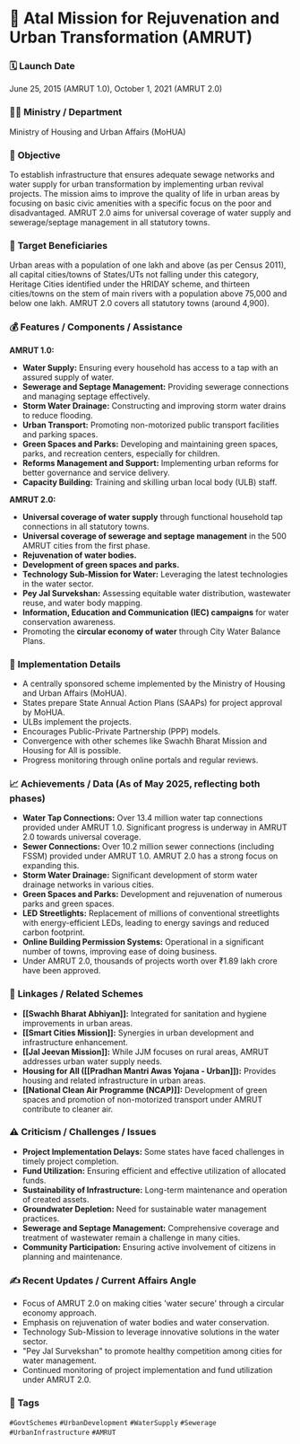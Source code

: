 # 📌 Atal Mission for Rejuvenation and Urban Transformation (AMRUT)

### 🗓️ **Launch Date**
June 25, 2015 (AMRUT 1.0), October 1, 2021 (AMRUT 2.0)

### 🧑‍🏫 **Ministry / Department**
Ministry of Housing and Urban Affairs (MoHUA)

### 🎯 **Objective**
To establish infrastructure that ensures adequate sewage networks and water supply for urban transformation by implementing urban revival projects. The mission aims to improve the quality of life in urban areas by focusing on basic civic amenities with a specific focus on the poor and disadvantaged. AMRUT 2.0 aims for universal coverage of water supply and sewerage/septage management in all statutory towns.

### 👥 **Target Beneficiaries**
Urban areas with a population of one lakh and above (as per Census 2011), all capital cities/towns of States/UTs not falling under this category, Heritage Cities identified under the HRIDAY scheme, and thirteen cities/towns on the stem of main rivers with a population above 75,000 and below one lakh. AMRUT 2.0 covers all statutory towns (around 4,900).

### 💰 **Features / Components / Assistance**
**AMRUT 1.0:**
- **Water Supply:** Ensuring every household has access to a tap with an assured supply of water.
- **Sewerage and Septage Management:** Providing sewerage connections and managing septage effectively.
- **Storm Water Drainage:** Constructing and improving storm water drains to reduce flooding.
- **Urban Transport:** Promoting non-motorized public transport facilities and parking spaces.
- **Green Spaces and Parks:** Developing and maintaining green spaces, parks, and recreation centers, especially for children.
- **Reforms Management and Support:** Implementing urban reforms for better governance and service delivery.
- **Capacity Building:** Training and skilling urban local body (ULB) staff.

**AMRUT 2.0:**
- **Universal coverage of water supply** through functional household tap connections in all statutory towns.
- **Universal coverage of sewerage and septage management** in the 500 AMRUT cities from the first phase.
- **Rejuvenation of water bodies.**
- **Development of green spaces and parks.**
- **Technology Sub-Mission for Water:** Leveraging the latest technologies in the water sector.
- **Pey Jal Survekshan:** Assessing equitable water distribution, wastewater reuse, and water body mapping.
- **Information, Education and Communication (IEC) campaigns** for water conservation awareness.
- Promoting the **circular economy of water** through City Water Balance Plans.

### 📍 **Implementation Details**
- A centrally sponsored scheme implemented by the Ministry of Housing and Urban Affairs (MoHUA).
- States prepare State Annual Action Plans (SAAPs) for project approval by MoHUA.
- ULBs implement the projects.
- Encourages Public-Private Partnership (PPP) models.
- Convergence with other schemes like Swachh Bharat Mission and Housing for All is possible.
- Progress monitoring through online portals and regular reviews.

### 📈 **Achievements / Data** (As of May 2025, reflecting both phases)
- **Water Tap Connections:** Over 13.4 million water tap connections provided under AMRUT 1.0. Significant progress is underway in AMRUT 2.0 towards universal coverage.
- **Sewer Connections:** Over 10.2 million sewer connections (including FSSM) provided under AMRUT 1.0. AMRUT 2.0 has a strong focus on expanding this.
- **Storm Water Drainage:** Significant development of storm water drainage networks in various cities.
- **Green Spaces and Parks:** Development and rejuvenation of numerous parks and green spaces.
- **LED Streetlights:** Replacement of millions of conventional streetlights with energy-efficient LEDs, leading to energy savings and reduced carbon footprint.
- **Online Building Permission Systems:** Operational in a significant number of towns, improving ease of doing business.
- Under AMRUT 2.0, thousands of projects worth over ₹1.89 lakh crore have been approved.

### 🧩 **Linkages / Related Schemes**
- **[[Swachh Bharat Abhiyan]]:** Integrated for sanitation and hygiene improvements in urban areas.
- **[[Smart Cities Mission]]:** Synergies in urban development and infrastructure enhancement.
- **[[Jal Jeevan Mission]]:** While JJM focuses on rural areas, AMRUT addresses urban water supply needs.
- **Housing for All ([[Pradhan Mantri Awas Yojana - Urban]]):** Provides housing and related infrastructure in urban areas.
- **[[National Clean Air Programme (NCAP)]]:** Development of green spaces and promotion of non-motorized transport under AMRUT contribute to cleaner air.

### ⚠️ **Criticism / Challenges / Issues**
- **Project Implementation Delays:** Some states have faced challenges in timely project completion.
- **Fund Utilization:** Ensuring efficient and effective utilization of allocated funds.
- **Sustainability of Infrastructure:** Long-term maintenance and operation of created assets.
- **Groundwater Depletion:** Need for sustainable water management practices.
- **Sewerage and Septage Management:** Comprehensive coverage and treatment of wastewater remain a challenge in many cities.
- **Community Participation:** Ensuring active involvement of citizens in planning and maintenance.

### ✍️ **Recent Updates / Current Affairs Angle**
- Focus of AMRUT 2.0 on making cities 'water secure' through a circular economy approach.
- Emphasis on rejuvenation of water bodies and water conservation.
- Technology Sub-Mission to leverage innovative solutions in the water sector.
- "Pey Jal Survekshan" to promote healthy competition among cities for water management.
- Continued monitoring of project implementation and fund utilization under AMRUT 2.0.

### 🔗 **Tags**
`#GovtSchemes` `#UrbanDevelopment` `#WaterSupply` `#Sewerage` `#UrbanInfrastructure` `#AMRUT`
